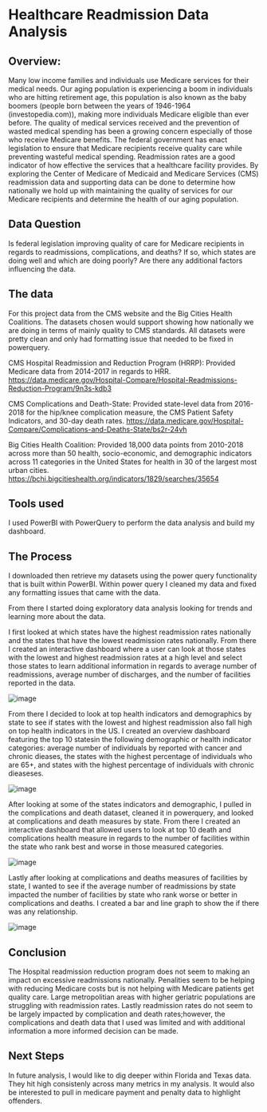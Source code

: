   # Healthcare Readmission Data Analysis

## Overview:
Many low income families and individuals use Medicare services for their medical needs. Our aging population is experiencing a boom in individuals who are hitting retirement age, this population is also known as the baby boomers (people born between the years of 1946-1964 (investopedia.com)), making more individuals Medicare eligible than ever before. The quality of medical services received and the prevention of wasted medical spending has been a growing concern especially of those who receive Medicare benefits. The federal government has enact legislation to ensure that Medicare recipients receive quality care while preventing wasteful medical spending.  Readmission rates are a good indicator of how effective the services that a healthcare facility provides. By exploring the Center of Medicare of Medicaid and Medicare Services (CMS) readmission data and supporting data can be done to determine how nationally we hold up with maintaining the quality of services for our Medicare recipients and determine the health of our aging population.

## Data Question
Is federal legislation improving quality of care for Medicare recipients in regards to readmissions, complications, and deaths? If so, which states are doing well and which are doing poorly? Are there any additional factors influencing the data.

## The data
For this project data from the CMS website and the Big Cities Health Coalitions. The datasets chosen would support showing how nationally we are doing in terms of mainly quality to CMS standards. All datasets were pretty clean and only had formatting issue that needed to be fixed in powerquery.

CMS Hospital Readmission and Reduction Program (HRRP): Provided Medicare data from 2014-2017 in regards to HRR. https://data.medicare.gov/Hospital-Compare/Hospital-Readmissions-Reduction-Program/9n3s-kdb3

CMS Complications and Death-State: Provided state-level data from 2016-2018 for the hip/knee complication measure, the CMS Patient Safety Indicators, and 30-day death rates. https://data.medicare.gov/Hospital-Compare/Complications-and-Deaths-State/bs2r-24vh

Big Cities Health Coalition: Provided 18,000 data points from 2010-2018 across more than 50 health, socio-economic, and demographic indicators across 11 categories in the United States for health in 30 of the largest most urban cities. https://bchi.bigcitieshealth.org/indicators/1829/searches/35654


## Tools used
I used PowerBI with PowerQuery to perform the data analysis and build my dashboard.

## The Process
I downloaded then retrieve my datasets using the power query functionality that is built within PowerBI. Within power query I cleaned my data and fixed any formatting issues that came with the data. 

From there I started doing exploratory data analysis looking for trends and learning more about the data.
 
 I first looked at which states have the highest readmission rates nationally and the states that have the lowest readmission rates nationally. From there I created an interactive dashboard where a user can look at those states with the lowest and highest readmission rates at a high level and select those states to learn additional information in regards to average number of readmissions, average number of discharges, and the number of facilities reported in the data.
 
![image](https://user-images.githubusercontent.com/52723248/71938994-c9d06080-3176-11ea-944b-64d0c8682e0e.png)

From there I decided to look at top health indicators and demographics by state to see if states with the lowest and highest readmission also fall high on top health indicators in the US. I created an overview dashboard featuring the top 10 statesin the following demographic or health indicator categories: average number of individuals by reported with cancer and chronic dieases, the states with the highest percentage of individuals who are 65+, and states with the highest percentage of individuals with chronic dieaseses.

![image](https://user-images.githubusercontent.com/52723248/71940921-af4db580-317d-11ea-8167-38e6c3a9d4b7.png)

After looking at some of the states indicators and demographic, I pulled in the complications and death dataset, cleaned it in powerquery, and looked at complications and death measures by state. From there I created an interactive dashboard that allowed users to look at top 10 death and complications health measure in regards to the number of facilities within the state who rank best and worse in those measured categories. 

![image](https://user-images.githubusercontent.com/52723248/71941665-3734bf00-3180-11ea-98da-08d28a9a61a9.png)

Lastly after looking at complications and deaths measures of facilities by state, I wanted to see if the average number of readmissions by state impacted the number of facilities by state who rank worse or better in complications and deaths. I created a bar and line graph to show the if there was any relationship. 

![image](https://user-images.githubusercontent.com/52723248/71942311-63e9d600-3182-11ea-9b98-513ced9692bc.png)

## Conclusion

The Hospital readmission reduction program does not seem to making an impact on excessive readmissions nationally. Penalities seem to be helping with reducing Medicare costs but is not helping with Medicare patients get quality care. Large metropolitian areas with higher geriatric populations are struggling with readmission rates. Lastly readmission rates do not seem to be largely impacted by complication and death rates;however, the complications and death data that I used was limited and with additional information a more informed decision can be made. 

## Next Steps

In future analysis, I would like to dig deeper within Florida and Texas data. They hit high consistenly across many metrics in my analysis. It would also be interested to pull in medicare payment and penalty data to highlight offenders.


